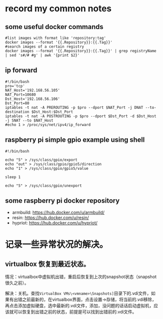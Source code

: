 # record my common notes

## some useful docker commands
```shell
#list images with format like 'repository:tag'
docker images --format '{{.Repository}}:{{.Tag}}'
#search images of a certain registry
docker images --format '{{.Repository}}:{{.Tag}}' | grep registryName | sed 's#/# #g' | awk '{print $2}'

```

## ip forward
```shell
#!/bin/bash
pro='tcp'
NAT_Host='192.168.56.105'
NAT_Port=10680
Dst_Host='192.168.56.106'
Dst_Port=80
iptables -t nat -A PREROUTING -p $pro --dport $NAT_Port -j DNAT --to-destination $Dst_Host:$Dst_Port
iptables -t nat -A POSTROUTING -p $pro --dport $Dst_Port -d $Dst_Host -j SNAT --to $NAT_Host
#echo 1 > /proc/sys/net/ipv4/ip_forward
```
## raspberry pi simple gpio example using shell
```shell
#!/bin/bash

echo "5" > /sys/class/gpio/export
echo "out" > /sys/class/gpio/gpio5/direction
echo "1" > /sys/class/gpio/gpio5/value

sleep 1

echo "5" > /sys/class/gpio/unexport
```

## some raspberry pi docker repository
- armbuild: https://hub.docker.com/u/armbuild/
- resin: https://hub.docker.com/u/resin/
- hypriot: https://hub.docker.com/u/hypriot/


# 记录一些异常状况的解决。
## virtualbox 恢复到最近状态。
情况：virtualbox中虚拟机出错，重启后恢复到上次的snapshot状态（snapshot很久之前）。    

解决：关机。查找`VirtualBox VMs\<vmname>\Snapshots]`目录下的.vdi文件，如果有出错之前最新的，在virtualbox界面，点击设置->存储，将当前的.vdi移除，再点击添加虚拟硬盘，选中最新的.vdi文件，添加，没问题的话话启动虚拟机，应该就可以恢复到出错之前的状态，前提是可以找到出错前的.vdi文件。

